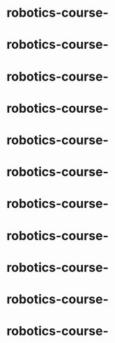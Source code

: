# robotics-course-
# robotics-course-
# robotics-course-
# robotics-course-
# robotics-course-
# robotics-course-
# robotics-course-
# robotics-course-
# robotics-course-
# robotics-course-
# robotics-course-
